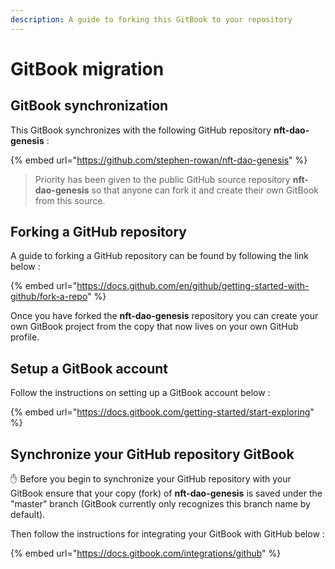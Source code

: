 ```yaml
---
description: A guide to forking this GitBook to your repository
---
```


# GitBook migration

## GitBook synchronization

This GitBook synchronizes with the following GitHub repository **nft-dao-genesis** :

{% embed url="https://github.com/stephen-rowan/nft-dao-genesis" %}

> Priority has been given to the public GitHub source repository **nft-dao-genesis** so that anyone can fork it and create their own GitBook from this source.

## Forking a GitHub repository

A guide to forking a GitHub repository can be found by following the link below :

{% embed url="https://docs.github.com/en/github/getting-started-with-github/fork-a-repo" %}

Once you have forked the  **nft-dao-genesis** repository you can create your own GitBook project from the copy that now lives on your own GitHub profile.

## Setup a GitBook account

Follow the instructions on setting up a GitBook account below :

{% embed url="https://docs.gitbook.com/getting-started/start-exploring" %}

## Synchronize your GitHub repository GitBook

✋ Before you begin to synchronize your GitHub repository with your GitBook ensure that your copy \(fork\) of **nft-dao-genesis** is saved under the "master" branch \(GitBook currently only recognizes this branch name by default\).

Then follow the instructions for integrating your GitBook with GitHub below :

{% embed url="https://docs.gitbook.com/integrations/github" %}











